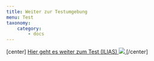 ```yaml
---
title: Weiter zur Testumgebung
menu: Test
taxonomy:
    category:
        - docs
---
```

[center]
<a href="https://ilias.opengeoedu.de/ilias/goto.php?target=tst_147&client_id=opengeoedu" markdown="1" target="_blank">Hier geht es weiter zum Test (ILIAS)
![](/images/test.png?resize=200,200)
</a>
[/center]
